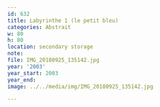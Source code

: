 ```yaml
---
id: 632
title: Labyrinthe 1 (le petit bleu)
categories: Abstrait
w: 80
h: 80
location: secondary storage
note:
file: IMG_20180925_135142.jpg
year: '2003'
year_start: 2003
year_end:
image: ../../media/img/IMG_20180925_135142.jpg

---
```

